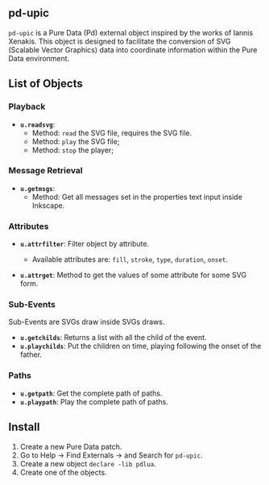 ## pd-upic

`pd-upic` is a Pure Data (Pd) external object inspired by the works of Iannis Xenakis. This object is designed to facilitate the conversion of SVG (Scalable Vector Graphics) data into coordinate information within the Pure Data environment.

## List of Objects

### Playback

- **`u.readsvg`**: 
  - Method: `read` the SVG file, requires the SVG file.
  - Method: `play` the SVG file;
  - Method: `stop` the player;
    
### Message Retrieval

- **`u.getmsgs`**: 
  - Method: Get all messages set in the properties text input inside Inkscape.
  
### Attributes

- **`u.attrfilter`**: Filter object by attribute.
    - Available attributes are: `fill`, `stroke`, `type`, `duration`, `onset`. 
  
- **`u.attrget`**: Method to get the values of some attribute for some SVG form.

### Sub-Events

Sub-Events are SVGs draw inside SVGs draws. 

- **`u.getchilds`**: Returns a list with all the child of the event.  
- **`u.playchilds`**: Put the children on time, playing following the onset of the father.

### Paths
- **`u.getpath`**: Get the complete path of paths.
- **`u.playpath`**: Play the complete path of paths.


## Install

1. Create a new Pure Data patch.
2. Go to Help → Find Externals → and Search for `pd-upic`.
3. Create a new object `declare -lib pdlua`.
4. Create one of the objects.



